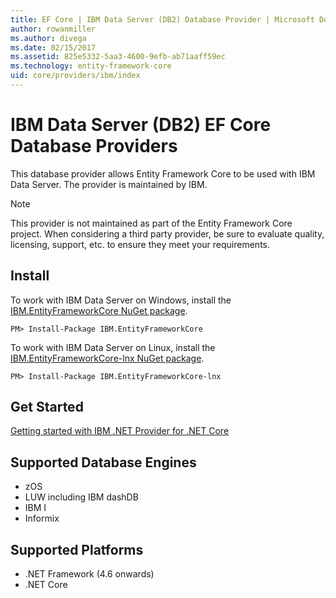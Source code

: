 ```yaml
---
title: EF Core | IBM Data Server (DB2) Database Provider | Microsoft Docs
author: rowanmiller
ms.author: divega
ms.date: 02/15/2017
ms.assetid: 825e5332-5aa3-4600-9efb-ab71aaff59ec
ms.technology: entity-framework-core
uid: core/providers/ibm/index
---
```


# IBM Data Server (DB2) EF Core Database Providers

This database provider allows Entity Framework Core to be used with IBM Data Server. The provider is maintained by IBM.

> [!NOTE]
> This provider is not maintained as part of the Entity Framework Core project. When considering a third party provider, be sure to evaluate quality, licensing, support, etc. to ensure they meet your requirements.

## Install

To work with IBM Data Server on Windows, install the [IBM.EntityFrameworkCore NuGet package](https://www.nuget.org/packages/IBM.EntityFrameworkCore).

``` console
PM> Install-Package IBM.EntityFrameworkCore
```

To work with IBM Data Server on Linux, install the [IBM.EntityFrameworkCore-lnx NuGet package](https://www.nuget.org/packages/IBM.EntityFrameworkCore-lnx).

``` console
PM> Install-Package IBM.EntityFrameworkCore-lnx
```

## Get Started

[Getting started with IBM .NET Provider for .NET Core](https://www.ibm.com/developerworks/community/blogs/96960515-2ea1-4391-8170-b0515d08e4da/entry/DB2DotnetCore?lang=en)

## Supported Database Engines

* zOS
* LUW including IBM dashDB
* IBM I
* Informix

## Supported Platforms

* .NET Framework (4.6 onwards)
* .NET Core
